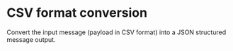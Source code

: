 CSV format conversion 
==




Convert the input message (payload in CSV format) into a JSON structured message output.

